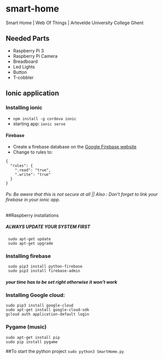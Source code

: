 # smart-home
Smart Home | Web Of Things | Artevelde University College Ghent

## Needed Parts
- Raspberry Pi 3 
- Raspberry Pi Camera
- Breadboard
- Led Lights
- Button
- T-cobbler

## Ionic application

### Installing ionic
* `npm install -g cordova ionic`
* starting app: `ionic serve`

#### Firebase
- Create a firebase database on the [Google Firebase website](https://firebase.google.com)
- Change to rules to:
```
{
  "rules": {
    ".read": "true",
    ".write": "true"
  }
}
```

###### Ps: Be awere that this is not secure at all || Also : Don't forget to link your firebase in your ionic app.
##Raspberry installations
##### ALWAYS UPDATE YOUR SYSTEM FIRST
```
 sudo apt-get update
 sudo apt-get upgrade
```

### Installing firebase
```
 sudo pip3 install python-firebase
 sudo pip3 install firebase-admin
```
##### your time has to be set right otherwise it won't work
### Installing Google cloud:
```
sudo pip3 install google-cloud
sudo apt-get install google-cloud-sdk
gcloud auth application-default login
```

### Pygame (music)
```
sudo apt-get install pip
sudo pip install pygame
```

##To start the python project
`sudo python3 SmartHome.py`

